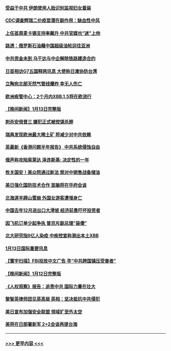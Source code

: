 #### [受益于中共 伊朗使用人脸识别监视妇女着装](../pages/prog202/a103624840.md?t=01142143) 
#### [CDC调查辉瑞二价疫苗潜在副作用：缺血性中风](../pages/prog202/a103624837.md?t=01142143) 
#### [上任首周麦卡锡支持率飙升 中共官媒也“迷”上他](../pages/prog202/a103624832.md?t=01142143) 
#### [路透：俄罗斯石油藉中国超级油轮运往亚洲](../pages/prog202/a103624774.md?t=01142143) 
#### [中共资金未到 乌干达与中企解除铁路建造合约](../pages/prog202/a103624770.md?t=01142143) 
#### [日首相访G7五国释两讯息 大使称日澳协防台湾](../pages/prog202/a103624695.md?t=01142143) 
#### [立陶宛北部天然气管线爆炸 幸无人伤亡](../pages/prog202/a103624680.md?t=01142143) 
#### [欧洲疾管中心：2个月内XBB.1.5将在欧流行](../pages/prog202/a103624665.md?t=01142143) 
#### [【晚间新闻】1月13日完整版](../pages/prog202/a103624653.md?t=01142143) 
#### [刺杀安倍晋三 嫌犯正式被控谋杀罪](../pages/prog202/a103624554.md?t=01142143) 
#### [瑞典发现欧洲最大稀土矿 将减少对中共依赖](../pages/prog202/a103624557.md?t=01142143) 
#### [英最新《香港问题半年报告》 中共系统侵蚀自由](../pages/prog202/a103624555.md?t=01142143) 
#### [俄声称攻陷索莱达 泽连斯基: 决定性的一年](../pages/prog202/a103624552.md?t=01142143) 
#### [攸关国安！美众院通过新法 禁对中销售战备储油](../pages/prog202/a103624379.md?t=01142143) 
#### [美日强化国防技术合作 首脑将在华府会谈](../pages/prog202/a103624380.md?t=01142143) 
#### [北海道羊蹄山雪崩 外国女游客遭埋身亡](../pages/prog202/a103624199.md?t=01142143) 
#### [中国去年12月进出口大滑坡 经济前景吓坏投资者](../pages/prog202/a103624145.md?t=01142143) 
#### [因飞机订单少起争执 普京斥副总理“装傻”](../pages/prog202/a103624130.md?t=01142143) 
#### [北大研究指9亿人染疫 中疾控宣称测出本土XBB](../pages/prog202/a103624126.md?t=01142143) 
#### [1月13日国际重要讯息](../pages/prog202/a103624131.md?t=01142143) 
#### [【寰宇扫描】FBI投放中文广告 寻“中共跨国镇压受害者”](../pages/prog202/a103623915.md?t=01142143) 
#### [【晚间新闻】1月12日完整版](../pages/prog202/a103623902.md?t=01142143) 
#### [《人权观察》报告：追责中共 国际力量在壮大](../pages/prog202/a103623632.md?t=01142143) 
#### [黎智英律师团见英高层 英相：坚决抵抗中共侵犯](../pages/prog202/a103623630.md?t=01142143) 
#### [美日宣布加强安全联盟 领域扩至外太空](../pages/prog202/a103623615.md?t=01142143) 
#### [美将在日部署新军 2+2会谈再提台海](../pages/prog202/a103623387.md?t=01142143) 

----
#### [ >>> 更早内容 <<< ](../indexes/prog202-earlier.md)
